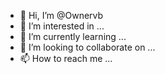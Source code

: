 - 👋 Hi, I’m @Ownervb
- 👀 I’m interested in ...
- 🌱 I’m currently learning ...
- 💞️ I’m looking to collaborate on ...
- 📫 How to reach me ...

<!---
Ownervb/Ownervb is a ✨ special ✨ repository because its `README.md` (this file) appears on your GitHub profile.
You can click the Preview link to take a look at your changes.
--->
